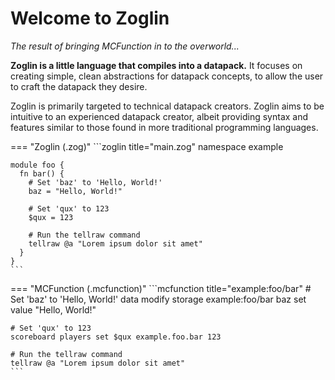 # Welcome to Zoglin
*The result of bringing MCFunction in to the overworld...*

**Zoglin is a little language that compiles into a datapack.**
It focuses on creating simple, clean abstractions for datapack concepts,
to allow the user to craft the datapack they desire.

Zoglin is primarily targeted to technical datapack creators. Zoglin aims to be
intuitive to an experienced datapack creator, albeit providing syntax and
features similar to those found in more traditional programming languages.

=== "Zoglin (.zog)"
    ```zoglin title="main.zog"
    namespace example
    
    module foo {
      fn bar() {
        # Set 'baz' to 'Hello, World!'
        baz = "Hello, World!"

        # Set 'qux' to 123
        $qux = 123

        # Run the tellraw command
        tellraw @a "Lorem ipsum dolor sit amet"
      }
    }
    ```

=== "MCFunction (.mcfunction)"
    ```mcfunction title="example:foo/bar"
    # Set 'baz' to 'Hello, World!'
    data modify storage example:foo/bar baz set value "Hello, World!"

    # Set 'qux' to 123
    scoreboard players set $qux example.foo.bar 123

    # Run the tellraw command
    tellraw @a "Lorem ipsum dolor sit amet"
    ```
